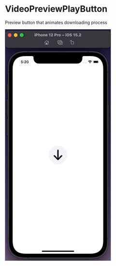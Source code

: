 # VideoPreviewPlayButton

Preview button that animates downloading process

![Example](https://github.com/devborz/VideoPreviewPlayButton/blob/main/media/VideoPreviewPlayButton.gif)